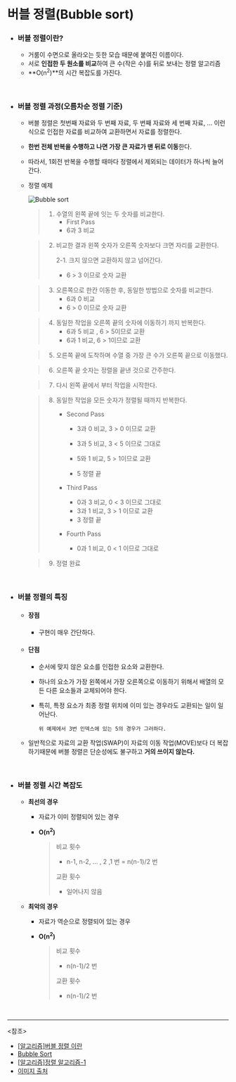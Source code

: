 # 버블 정렬(Bubble sort)

- ### 버블 정렬이란?

  - 거룸이 수면으로 올라오는 듯한 모습 때문에 붙여진 이름이다.
  - 서로 **인접한 두 원소를 비교**하여 큰 수(작은 수)를 뒤로 보내는 정렬 알고리즘
  - **O(n<sup>2</sup>)**의 시간 복잡도를 가진다.

<br>

- ### 버블 정렬 과정(오름차순 정렬 기준)

  - 버블 정렬은 첫번째 자료와 두 번째 자료, 두 번째 자료와 세 번째 자료, ... 이런식으로 인접한 자료를 비교하여 교환하면서 자료를 정렬한다.

  - **한번 전체 반복을 수행하고 나면 가장 큰 자료가 맨 뒤로 이동**한다.

  - 따라서, 1회전 반복을 수행할 때마다 정렬에서 제외되는 데이터가 하나씩 늘어간다.

  - 정렬 예제
  
    ![Bubble sort](https://www.programmingsimplified.com/images/c/bubble-sort.gif)

    > 1. 수열의 왼쪽 끝에 잇는 두 숫자를 비교한다.
    >    - First Pass
    >    - 6과 3 비교

    > 2. 비교한 결과 왼쪽 숫자가 오른쪽 숫자보다 크면 자리를 교환한다.
    >
    >    2-1. 크지 않으면 교환하지 않고 넘어간다.
    >
    >    - 6 > 3 이므로 숫자 교환

    > 3. 오른쪽으로 한칸 이동한 후, 동일한 방법으로 숫자를 비교한다.
    >    - 6과 0 비교
    >    - 6 > 0 이므로 숫자 교환

    > 4. 동일한 작업을 오른쪽 끝의 숫자에 이동하기 까지 반복한다.
    >    - 6과 5 비교 , 6 > 5이므로 교환
    >    - 6과 1 비교, 6 > 1이므로 교환

    > 5. 오른쪽 끝에 도착하며 수열 중 가장 큰 수가 오른쪽 끝으로 이동했다.

    > 6. 오른쪽 끝 숫자는 정렬을 끝낸 것으로 간주한다.

    > 7. 다시 왼쪽 끝에서 부터 작업을 시작한다.

    > 8. 동일한 작업을 모든 숫자가 정렬될 때까지 반복한다.
    >
    >    - Second Pass
    >
    >      - 3과 0 비교, 3 > 0 이므로 교환
    >      - 3과 5 비교, 3 < 5 이므로 그대로
    >      - 5와 1 비교, 5 > 1이므로 교환
    >
    >      - 5 정렬 끝
    >
    >    - Third Pass
    >
    >      - 0과 3 비교, 0 < 3 이므로 그대로
    >      - 3과 1 비교, 3 > 1 이므로 교환
    >      - 3 정렬 끝
    >
    >    - Fourth Pass
    >
    >      - 0과 1 비교, 0 < 1 이므로 그대로

    > 9. 정렬 완료

<br>

- ### 버블 정렬의 특징

  - #### 장점

    - 구현이 매우 간단하다.

  - #### 단점

    - 순서에 맞지 않은 요소를 인접한 요소와 교환한다.

    - 하나의 요소가 가장 왼쪽에서 가장 오른쪽으로 이동하기 위해서 배열의 모든 다른 요소들과 교체되어야 한다.

    - 특히, 특정 요소가 최종 정렬 위치에 이미 있는 경우라도 교환되는 일이 일어난다.

      ~~~
      위 예제에서 3번 인덱스에 있는 5의 경우가 그러하다.
      ~~~

  - 일반적으로 자료의 교환 작업(SWAP)이 자료의 이동 작업(MOVE)보다 더 복잡하기때문에 버블 정렬은 단순성에도 불구하고 **거의 쓰이지 않는다.**

<br>

- ### 버블 정렬 시간 복잡도

  - **최선의 경우** 

    - 자료가 이미 정렬되어 있는 경우

    - **O(n<sup>2</sup>)**

      > 비교 횟수
      >
      > - n-1, n-2, ... , 2 ,1 번 = n(n-1)/2 번
      >
      > 교환 횟수
      >
      > - 일어나지 않음

  - **최악의 경우**

    - 자료가 역순으로 정렬되어 있는 경우

    - **O(n<sup>2</sup>)**

      > 비교 횟수
      >
      > -  n(n-1)/2 번
      >
      > 교환 횟수
      >
      > -  n(n-1)/2 번

<br>

---------

<참조>

- [[알고리즘]버블 정렬 이란](https://gmlwjd9405.github.io/2018/05/06/algorithm-bubble-sort.html)
- [Bubble Sort](https://bowbowbow.tistory.com/10)
- [[알고리즘]정렬 알고리즘-1](https://bowbowbow.tistory.com/10)
- [이미지 출처](https://www.programmingsimplified.com/c/source-code/c-program-bubble-sort)

